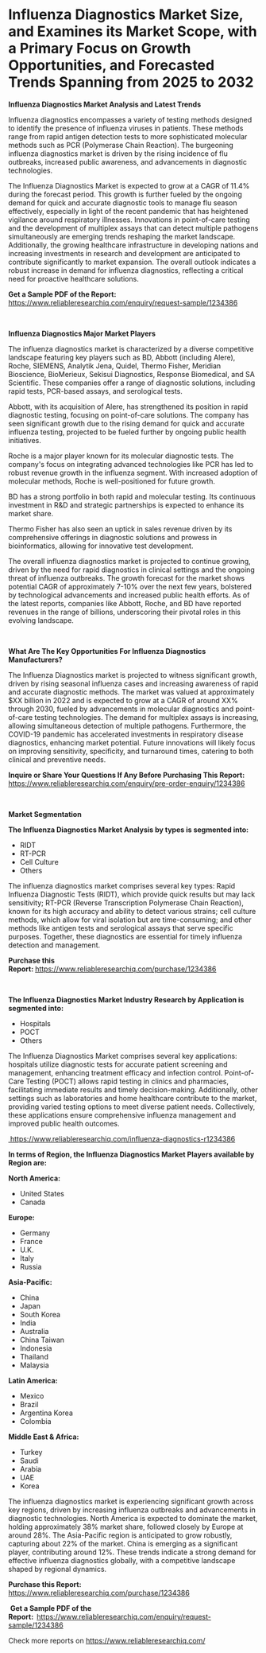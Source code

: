 <p><h1>Influenza Diagnostics Market Size, and Examines its Market Scope, with a Primary Focus on Growth Opportunities, and Forecasted Trends Spanning from 2025 to 2032</h1></p><p><strong>Influenza Diagnostics Market Analysis and Latest Trends</strong></p>
<p><p>Influenza diagnostics encompasses a variety of testing methods designed to identify the presence of influenza viruses in patients. These methods range from rapid antigen detection tests to more sophisticated molecular methods such as PCR (Polymerase Chain Reaction). The burgeoning influenza diagnostics market is driven by the rising incidence of flu outbreaks, increased public awareness, and advancements in diagnostic technologies.</p><p>The Influenza Diagnostics Market is expected to grow at a CAGR of 11.4% during the forecast period. This growth is further fueled by the ongoing demand for quick and accurate diagnostic tools to manage flu season effectively, especially in light of the recent pandemic that has heightened vigilance around respiratory illnesses. Innovations in point-of-care testing and the development of multiplex assays that can detect multiple pathogens simultaneously are emerging trends reshaping the market landscape. Additionally, the growing healthcare infrastructure in developing nations and increasing investments in research and development are anticipated to contribute significantly to market expansion. The overall outlook indicates a robust increase in demand for influenza diagnostics, reflecting a critical need for proactive healthcare solutions.</p></p>
<p><strong>Get a Sample PDF of the Report:&nbsp;</strong> <a href="https://www.reliableresearchiq.com/enquiry/request-sample/1234386?utm_campaign=3206&utm_medium=2&utm_source=Github&utm_content=ia&utm_term=06032025&utm_id=influenza-diagnostics">https://www.reliableresearchiq.com/enquiry/request-sample/1234386</a></p>
<p>&nbsp;</p>
<p><strong>Influenza Diagnostics Major Market Players</strong></p>
<p><p>The influenza diagnostics market is characterized by a diverse competitive landscape featuring key players such as BD, Abbott (including Alere), Roche, SIEMENS, Analytik Jena, Quidel, Thermo Fisher, Meridian Bioscience, BioMerieux, Sekisui Diagnostics, Response Biomedical, and SA Scientific. These companies offer a range of diagnostic solutions, including rapid tests, PCR-based assays, and serological tests.</p><p>Abbott, with its acquisition of Alere, has strengthened its position in rapid diagnostic testing, focusing on point-of-care solutions. The company has seen significant growth due to the rising demand for quick and accurate influenza testing, projected to be fueled further by ongoing public health initiatives.</p><p>Roche is a major player known for its molecular diagnostic tests. The company's focus on integrating advanced technologies like PCR has led to robust revenue growth in the influenza segment. With increased adoption of molecular methods, Roche is well-positioned for future growth.</p><p>BD has a strong portfolio in both rapid and molecular testing. Its continuous investment in R&D and strategic partnerships is expected to enhance its market share. </p><p>Thermo Fisher has also seen an uptick in sales revenue driven by its comprehensive offerings in diagnostic solutions and prowess in bioinformatics, allowing for innovative test development. </p><p>The overall influenza diagnostics market is projected to continue growing, driven by the need for rapid diagnostics in clinical settings and the ongoing threat of influenza outbreaks. The growth forecast for the market shows potential CAGR of approximately 7-10% over the next few years, bolstered by technological advancements and increased public health efforts. As of the latest reports, companies like Abbott, Roche, and BD have reported revenues in the range of billions, underscoring their pivotal roles in this evolving landscape.</p></p>
<p>&nbsp;</p>
<p><strong>What Are The Key Opportunities For Influenza Diagnostics Manufacturers?</strong></p>
<p><p>The Influenza Diagnostics market is projected to witness significant growth, driven by rising seasonal influenza cases and increasing awareness of rapid and accurate diagnostic methods. The market was valued at approximately $XX billion in 2022 and is expected to grow at a CAGR of around XX% through 2030, fueled by advancements in molecular diagnostics and point-of-care testing technologies. The demand for multiplex assays is increasing, allowing simultaneous detection of multiple pathogens. Furthermore, the COVID-19 pandemic has accelerated investments in respiratory disease diagnostics, enhancing market potential. Future innovations will likely focus on improving sensitivity, specificity, and turnaround times, catering to both clinical and preventive needs.</p></p>
<p><strong>Inquire or Share Your Questions If Any Before Purchasing This Report:</strong> <a href="https://www.reliableresearchiq.com/enquiry/pre-order-enquiry/1234386?utm_campaign=3206&utm_medium=2&utm_source=Github&utm_content=ia&utm_term=06032025&utm_id=influenza-diagnostics">https://www.reliableresearchiq.com/enquiry/pre-order-enquiry/1234386</a></p>
<p>&nbsp;</p>
<p><strong>Market Segmentation</strong></p>
<p><strong>The Influenza Diagnostics Market Analysis by types is segmented into:</strong></p>
<p><ul><li>RIDT</li><li>RT-PCR</li><li>Cell Culture</li><li>Others</li></ul></p>
<p><p>The influenza diagnostics market comprises several key types: Rapid Influenza Diagnostic Tests (RIDT), which provide quick results but may lack sensitivity; RT-PCR (Reverse Transcription Polymerase Chain Reaction), known for its high accuracy and ability to detect various strains; cell culture methods, which allow for viral isolation but are time-consuming; and other methods like antigen tests and serological assays that serve specific purposes. Together, these diagnostics are essential for timely influenza detection and management.</p></p>
<p><strong>Purchase this Report:&nbsp;</strong><a href="https://www.reliableresearchiq.com/purchase/1234386?utm_campaign=3206&utm_medium=2&utm_source=Github&utm_content=ia&utm_term=06032025&utm_id=influenza-diagnostics">https://www.reliableresearchiq.com/purchase/1234386</a></p>
<p>&nbsp;</p>
<p><strong>The Influenza Diagnostics Market Industry Research by Application is segmented into:</strong></p>
<p><ul><li>Hospitals</li><li>POCT</li><li>Others</li></ul></p>
<p><p>The Influenza Diagnostics Market comprises several key applications: hospitals utilize diagnostic tests for accurate patient screening and management, enhancing treatment efficacy and infection control. Point-of-Care Testing (POCT) allows rapid testing in clinics and pharmacies, facilitating immediate results and timely decision-making. Additionally, other settings such as laboratories and home healthcare contribute to the market, providing varied testing options to meet diverse patient needs. Collectively, these applications ensure comprehensive influenza management and improved public health outcomes.</p></p>
<p><a href="https://www.reliableresearchiq.com/influenza-diagnostics-r1234386?utm_campaign=3206&utm_medium=2&utm_source=Github&utm_content=ia&utm_term=06032025&utm_id=influenza-diagnostics">&nbsp;https://www.reliableresearchiq.com/influenza-diagnostics-r1234386</a></p>
<p><strong>In terms of Region, the Influenza Diagnostics Market Players available by Region are:</strong></p>
<p>
    <p> <strong> North America: </strong>
        <ul>
            <li>United States</li>
            <li>Canada</li>
        </ul>
        </p> 
    <p> <strong> Europe: </strong>
        <ul>
            <li>Germany</li>
            <li>France</li>
            <li>U.K.</li>
            <li>Italy</li>
            <li>Russia</li>
        </ul>
        </p> 
    <p> <strong> Asia-Pacific: </strong>
        <ul>
            <li>China</li>
            <li>Japan</li>
            <li>South Korea</li>
            <li>India</li>
            <li>Australia</li>
            <li>China Taiwan</li>
            <li>Indonesia</li>
            <li>Thailand</li>
            <li>Malaysia</li>
        </ul>
        </p> 
    <p> <strong> Latin America: </strong>
        <ul>
            <li>Mexico</li>
            <li>Brazil</li>
            <li>Argentina Korea</li>
            <li>Colombia</li>
        </ul>
        </p> 
    <p> <strong> Middle East & Africa: </strong>
        <ul>
            <li>Turkey</li>
            <li>Saudi</li>
            <li>Arabia</li>
            <li>UAE</li>
            <li>Korea</li>
        </ul>
    </p>
    </p>
<p><p>The influenza diagnostics market is experiencing significant growth across key regions, driven by increasing influenza outbreaks and advancements in diagnostic technologies. North America is expected to dominate the market, holding approximately 38% market share, followed closely by Europe at around 28%. The Asia-Pacific region is anticipated to grow robustly, capturing about 22% of the market. China is emerging as a significant player, contributing around 12%. These trends indicate a strong demand for effective influenza diagnostics globally, with a competitive landscape shaped by regional dynamics.</p></p>
<p><strong>Purchase this Report: </strong><a href="https://www.reliableresearchiq.com/purchase/1234386?utm_campaign=3206&utm_medium=2&utm_source=Github&utm_content=ia&utm_term=06032025&utm_id=influenza-diagnostics">https://www.reliableresearchiq.com/purchase/1234386</a></p>
<p>&nbsp;<strong>Get a Sample PDF of the Report:&nbsp;&nbsp;</strong><a href="https://www.reliableresearchiq.com/enquiry/request-sample/1234386?utm_campaign=3206&utm_medium=2&utm_source=Github&utm_content=ia&utm_term=06032025&utm_id=influenza-diagnostics">https://www.reliableresearchiq.com/enquiry/request-sample/1234386</a></p>
<p><strong></strong></p>
<p>Check more reports on <a href="https://www.reliableresearchiq.com/?utm_campaign=3206&utm_medium=2&utm_source=Github&utm_content=ia&utm_term=06032025&utm_id=influenza-diagnostics">https://www.reliableresearchiq.com/</a></p>